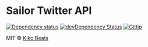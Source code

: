 # Sailor Twitter API

[![Dependency status](https://david-dm.org/Kikobeats/sailor-twitter-api.svg?style=flat)](https://david-dm.org/Kikobeats/sailor-twitter-api)
[![devDependency Status](https://david-dm.org/Kikobeats/sailor-twitter-api/dev-status.svg?style=flat)](https://david-dm.org/Kikobeats/sailor-twitter-api#info=devDependencies)
[![Gittip](http://img.shields.io/gittip/kikobeats.svg?style=flat)](https://www.gittip.com/kikobeats/)

MIT © [Kiko Beats](http://www.kikobeats.com)


